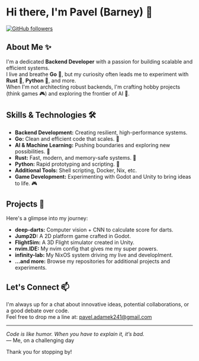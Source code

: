 # Hi there, I'm Pavel (Barney) 👋

[![GitHub followers](https://img.shields.io/github/followers/Barney241?label=Follow&style=social)](https://github.com/Barney241)

## About Me ✨

I'm a dedicated **Backend Developer** with a passion for building scalable and efficient systems.  
I live and breathe **Go** 🐹, but my curiosity often leads me to experiment with **Rust** 🦀, **Python** 🐍, and more.  
When I'm not architecting robust backends, I'm crafting hobby projects (think games 🎮) and exploring the frontier of AI 🤖.

## Skills & Technologies 🛠️

- **Backend Development:** Creating resilient, high-performance systems.
- **Go:** Clean and efficient code that scales. 🐹
- **AI & Machine Learning:** Pushing boundaries and exploring new possibilities. 🤖
- **Rust:** Fast, modern, and memory-safe systems. 🦀
- **Python:** Rapid prototyping and scripting. 🐍
- **Additional Tools:** Shell scripting, Docker, Nix, etc.
- **Game Development:** Experimenting with Godot and Unity to bring ideas to life. 🎮

## Projects 🚀

Here's a glimpse into my journey:

- **deep-darts:** Computer vision + CNN to calculate score for darts.
- **Jump2D:** A 2D platform game crafted in Godot.
- **FlightSim:** A 3D Flight simulator created in Unity.
- **nvim.IDE:** My nvim config that gives me my super powers.
- **infinity-lab:** My NixOS system driving my live and developlment.
- **...and more:** Browse my repositories for additional projects and experiments.

## Let's Connect 📫

I'm always up for a chat about innovative ideas, potential collaborations, or a good debate over code.  
Feel free to drop me a line at: [pavel.adamek241@gmail.com](mailto:pavel.adamek241@gmail.com)

---

*Code is like humor. When you have to explain it, it’s bad.*  
— Me, on a challenging day

Thank you for stopping by!

